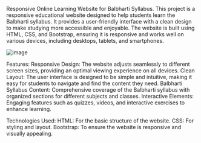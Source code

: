 Responsive Online Learning Website for Balbharti Syllabus.
This project is a responsive educational website designed to help students learn the Balbharti syllabus. 
It provides a user-friendly interface with a clean design to make studying more accessible and enjoyable. 
The website is built using HTML, CSS, and Bootstrap, ensuring it is responsive and works well on various devices, including desktops, tablets, and smartphones.

![image](https://github.com/user-attachments/assets/c46b8b98-384c-403c-8f75-77b9301d8124)


Features:
Responsive Design: The website adjusts seamlessly to different screen sizes, providing an optimal viewing experience on all devices.
Clean Layout: The user interface is designed to be simple and intuitive, making it easy for students to navigate and find the content they need.
Balbharti Syllabus Content: Comprehensive coverage of the Balbharti syllabus with organized sections for different subjects and classes.
Interactive Elements: Engaging features such as quizzes, videos, and interactive exercises to enhance learning.

Technologies Used:
HTML: For the basic structure of the website.
CSS: For styling and layout.
Bootstrap: To ensure the website is responsive and visually appealing.
